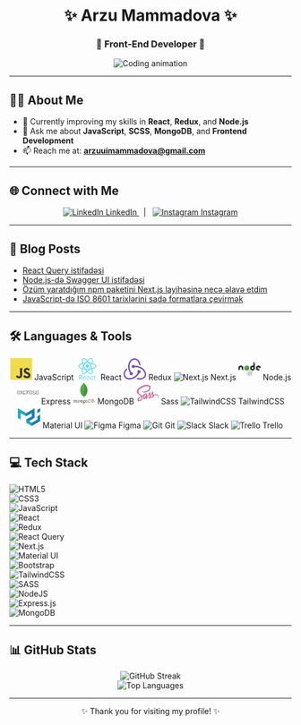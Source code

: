 <h1 align="center">✨ Arzu Mammadova ✨</h1>
<h3 align="center">🌸 Front-End Developer 🌸</h3>

<p align="center">
  <img src="https://i.pinimg.com/originals/41/5d/4c/415d4c7290df94be36e1a2df14aacef4.gif" width="300" alt="Coding animation" />
</p>

---

## 👩‍💻 About Me

- 🌱 Currently improving my skills in **React**, **Redux**, and **Node.js**  
- 💬 Ask me about **JavaScript**, **SCSS**, **MongoDB**, and **Frontend Development**  
- 📫 Reach me at: **arzuuimammadova@gmail.com**

---

## 🌐 Connect with Me
<p align="center">
  <a href="https://www.linkedin.com/in/arzu-mammadova-892b25269" target="_blank">
    <img src="https://raw.githubusercontent.com/rahuldkjain/github-profile-readme-generator/master/src/images/icons/Social/linked-in-alt.svg" alt="LinkedIn" height="30" width="40"/> LinkedIn
  </a> &nbsp; | &nbsp;
  <a href="https://instagram.com/justarzuui" target="_blank">
    <img src="https://raw.githubusercontent.com/rahuldkjain/github-profile-readme-generator/master/src/images/icons/Social/instagram.svg" alt="Instagram" height="30" width="40"/> Instagram
  </a>
</p>

---

## 📝 Blog Posts
- [React Query istifadəsi](https://medium.com/@arzuuimammadova/react-query-4758c0760cb3)  
- [Node.js-də Swagger UI istifadəsi](https://medium.com/@arzuuimammadova/node-js-də-swagger-ui-istifadəsi-88c3a9113ee8)  
- [Özüm yaratdığım npm paketini Next.js layihəsinə necə əlavə etdim](https://medium.com/@arzuuimammadova/özüm-yaratdığım-npm-paketini-next-js-layihəsinə-nəcә-əlavә-etdim-1251589d3bbe)  
- [JavaScript-də ISO 8601 tarixlərini sadə formatlara çevirmək](https://medium.com/@arzuuimammadova/javascript-də-iso-8601-tarixlərini-sadə-formatlara-çevirmək-059bc59b9396)

---

## 🛠️ Languages & Tools
<p align="center">
  <img src="https://raw.githubusercontent.com/devicons/devicon/master/icons/javascript/javascript-original.svg" width="40" alt="JavaScript"/> JavaScript  
  <img src="https://raw.githubusercontent.com/devicons/devicon/master/icons/react/react-original-wordmark.svg" width="40" alt="React"/> React  
  <img src="https://raw.githubusercontent.com/devicons/devicon/master/icons/redux/redux-original.svg" width="40" alt="Redux"/> Redux  
  <img src="https://cdn.worldvectorlogo.com/logos/nextjs-2.svg" width="40" alt="Next.js"/> Next.js  
  <img src="https://raw.githubusercontent.com/devicons/devicon/master/icons/nodejs/nodejs-original-wordmark.svg" width="40" alt="Node.js"/> Node.js  
  <img src="https://raw.githubusercontent.com/devicons/devicon/master/icons/express/express-original-wordmark.svg" width="40" alt="Express"/> Express  
  <img src="https://raw.githubusercontent.com/devicons/devicon/master/icons/mongodb/mongodb-original-wordmark.svg" width="40" alt="MongoDB"/> MongoDB  
  <img src="https://raw.githubusercontent.com/devicons/devicon/master/icons/sass/sass-original.svg" width="40" alt="Sass"/> Sass  
  <img src="https://www.vectorlogo.zone/logos/tailwindcss/tailwindcss-icon.svg" width="40" alt="TailwindCSS"/> TailwindCSS  
  <img src="https://raw.githubusercontent.com/devicons/devicon/master/icons/materialui/materialui-original.svg" width="40" alt="Material UI"/> Material UI  
  <img src="https://www.vectorlogo.zone/logos/figma/figma-icon.svg" width="40" alt="Figma"/> Figma  
  <img src="https://www.vectorlogo.zone/logos/git-scm/git-scm-icon.svg" width="40" alt="Git"/> Git  
  <img src="https://cdn.worldvectorlogo.com/logos/slack-new-logo.svg" width="40" alt="Slack"/> Slack  
  <img src="https://cdn.worldvectorlogo.com/logos/trello.svg" width="40" alt="Trello"/> Trello  
</p>

---

## 💻 Tech Stack
![HTML5](https://img.shields.io/badge/html5-%23E34F26.svg?style=for-the-badge&logo=html5&logoColor=white)  
![CSS3](https://img.shields.io/badge/css3-%231572B6.svg?style=for-the-badge&logo=css3&logoColor=white)  
![JavaScript](https://img.shields.io/badge/javascript-%23323330.svg?style=for-the-badge&logo=javascript&logoColor=%23F7DF1E)  
![React](https://img.shields.io/badge/react-%2320232a.svg?style=for-the-badge&logo=react&logoColor=%2361DAFB)  
![Redux](https://img.shields.io/badge/redux-%23593d88.svg?style=for-the-badge&logo=redux&logoColor=white)  
![React Query](https://img.shields.io/badge/React_Query-FF4154?style=for-the-badge&logo=react-query&logoColor=white)  
![Next.js](https://img.shields.io/badge/Next.js-black?style=for-the-badge&logo=next.js&logoColor=white)  
![Material UI](https://img.shields.io/badge/Material--UI-%230081CB.svg?style=for-the-badge&logo=mui&logoColor=white)  
![Bootstrap](https://img.shields.io/badge/bootstrap-%238511FA.svg?style=for-the-badge&logo=bootstrap&logoColor=white)  
![TailwindCSS](https://img.shields.io/badge/tailwindcss-%2338B2AC.svg?style=for-the-badge&logo=tailwind-css&logoColor=white)  
![SASS](https://img.shields.io/badge/SASS-hotpink.svg?style=for-the-badge&logo=SASS&logoColor=white)  
![NodeJS](https://img.shields.io/badge/node.js-6DA55F?style=for-the-badge&logo=node.js&logoColor=white)  
![Express.js](https://img.shields.io/badge/express.js-%23404d59.svg?style=for-the-badge&logo=express&logoColor=%2361DAFB)  
![MongoDB](https://img.shields.io/badge/MongoDB-%234ea94b.svg?style=for-the-badge&logo=mongodb&logoColor=white)  

---

## 📊 GitHub Stats
<p align="center">
  <img src="https://streak-stats.demolab.com?user=arzummammadova&theme=dracula&hide_border=false" alt="GitHub Streak"/>  
  <br />
  <img src="https://github-readme-stats.vercel.app/api/top-langs/?username=arzummammadova&layout=compact&theme=dracula&hide_border=false" alt="Top Languages"/>
</p>

---

<p align="center">✨ Thank you for visiting my profile! ✨</p>
